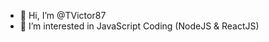 - 👋 Hi, I’m @TVictor87
- 👀 I’m interested in JavaScript Coding (NodeJS & ReactJS)
<!--- - 🌱 I’m currently learning ... 
- 💞️ I’m looking to collaborate on ...
- 📫 How to reach me ...--->

<!---
TVictor87/TVictor87 is a ✨ special ✨ repository because its `README.md` (this file) appears on your GitHub profile.
You can click the Preview link to take a look at your changes.
--->
